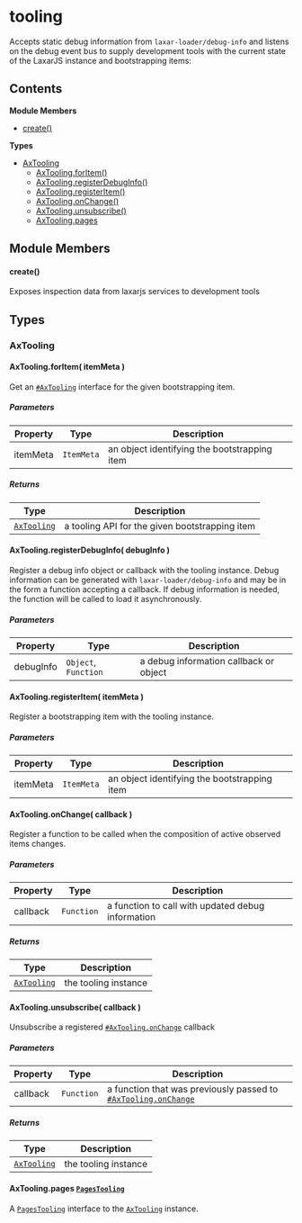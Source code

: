 
# <a id="tooling"></a>tooling

Accepts static debug information from `laxar-loader/debug-info` and listens on the debug event bus to
supply development tools with the current state of the LaxarJS instance and bootstrapping items:

## Contents

**Module Members**

- [create()](#create)

**Types**

- [AxTooling](#AxTooling)
  - [AxTooling.forItem()](#AxTooling.forItem)
  - [AxTooling.registerDebugInfo()](#AxTooling.registerDebugInfo)
  - [AxTooling.registerItem()](#AxTooling.registerItem)
  - [AxTooling.onChange()](#AxTooling.onChange)
  - [AxTooling.unsubscribe()](#AxTooling.unsubscribe)
  - [AxTooling.pages](#AxTooling.pages)

## Module Members

#### <a id="create"></a>create()

Exposes inspection data from laxarjs services to development tools

## Types

### <a id="AxTooling"></a>AxTooling

#### <a id="AxTooling.forItem"></a>AxTooling.forItem( itemMeta )

Get an [`#AxTooling`](#AxTooling) interface for the given bootstrapping item.

##### Parameters

| Property | Type | Description |
| -------- | ---- | ----------- |
| itemMeta | `ItemMeta` |  an object identifying the bootstrapping item |

##### Returns

| Type | Description |
| ---- | ----------- |
| [`AxTooling`](#AxTooling) |  a tooling API for the given bootstrapping item |

#### <a id="AxTooling.registerDebugInfo"></a>AxTooling.registerDebugInfo( debugInfo )

Register a debug info object or callback with the tooling instance. Debug information can be generated
with `laxar-loader/debug-info` and may be in the form a function accepting a callback.
If debug information is needed, the function will be called to load it asynchronously.

##### Parameters

| Property | Type | Description |
| -------- | ---- | ----------- |
| debugInfo | `Object`, `Function` |  a debug information callback or object |

#### <a id="AxTooling.registerItem"></a>AxTooling.registerItem( itemMeta )

Register a bootstrapping item with the tooling instance.

##### Parameters

| Property | Type | Description |
| -------- | ---- | ----------- |
| itemMeta | `ItemMeta` |  an object identifying the bootstrapping item |

#### <a id="AxTooling.onChange"></a>AxTooling.onChange( callback )

Register a function to be called when the composition of active observed items changes.

##### Parameters

| Property | Type | Description |
| -------- | ---- | ----------- |
| callback | `Function` |  a function to call with updated debug information |

##### Returns

| Type | Description |
| ---- | ----------- |
| [`AxTooling`](#AxTooling) |  the tooling instance |

#### <a id="AxTooling.unsubscribe"></a>AxTooling.unsubscribe( callback )

Unsubscribe a registered [`#AxTooling.onChange`](#AxTooling.onChange) callback

##### Parameters

| Property | Type | Description |
| -------- | ---- | ----------- |
| callback | `Function` |  a function that was previously passed to [`#AxTooling.onChange`](#AxTooling.onChange) |

##### Returns

| Type | Description |
| ---- | ----------- |
| [`AxTooling`](#AxTooling) |  the tooling instance |

#### <a id="AxTooling.pages"></a>AxTooling.pages [`PagesTooling`](tooling.pages.md#PagesTooling)

A [`PagesTooling`](tooling.pages.md) interface to the [`AxTooling`](tooling.tooling.md) instance.
